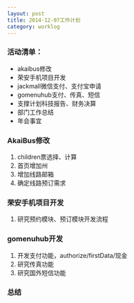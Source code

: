 ```yaml
---
layout: post
title: 2014-12-07工作计划
category: worklog
---
```


### 活动清单：
* akaibus修改
* 荣安手机项目开发
* jackmall微信支付、支付宝申请
* gomenuhub支付、传真、短信
* 支撑计划科技报告、财务决算
* 部门工作总结
* 年会事宜

### AkaiBus修改
1. children票选择、计算
2. 首页增加州
3. 增加线路邮箱
4. 确定线路预订需求

### 荣安手机项目开发
1. 研究预约模块、预订模块开发流程

### gomenuhub开发
1. 开发支付功能，authorize/firstData/现金
2. 研究传真功能
3. 研究国外短信功能

### 总结
